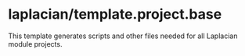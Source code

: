 <!-- @head-content@ -->
# laplacian/template.project.base

This template generates scripts and other files needed for all Laplacian module projects.

<!-- @head-content@ -->

<!-- @toc -->

<!-- @toc -->

<!-- @main-content -->

<!-- @main-content -->